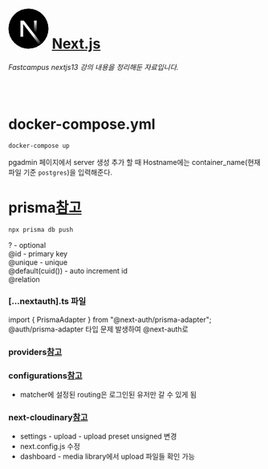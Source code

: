# <svg aria-label="Next.js logomark" class="next-mark_root__wLeec" height="80" role="img" viewBox="0 0 180 180" width="80"><mask height="180" id=":R0:mask0_408_134" maskUnits="userSpaceOnUse" style="mask-type:alpha" width="180" x="0" y="0"><circle cx="90" cy="90" fill="black" r="90"></circle></mask><g mask="url(#:R0:mask0_408_134)"><circle cx="90" cy="90" data-circle="true" fill="black" r="90"></circle><path d="M149.508 157.52L69.142 54H54V125.97H66.1136V69.3836L139.999 164.845C143.333 162.614 146.509 160.165 149.508 157.52Z" fill="url(#:R0:paint0_linear_408_134)"></path><rect fill="url(#:R0:paint1_linear_408_134)" height="72" width="12" x="115" y="54"></rect></g><defs><linearGradient gradientUnits="userSpaceOnUse" id=":R0:paint0_linear_408_134" x1="109" x2="144.5" y1="116.5" y2="160.5"><stop stop-color="white"></stop><stop offset="1" stop-color="white" stop-opacity="0"></stop></linearGradient><linearGradient gradientUnits="userSpaceOnUse" id=":R0:paint1_linear_408_134" x1="121" x2="120.799" y1="54" y2="106.875"><stop stop-color="white"></stop><stop offset="1" stop-color="white" stop-opacity="0"></stop></linearGradient></defs></svg> [**Next.js**](https://nextjs.org/ "next 공식 홈페이지")

_Fastcampus nextjs13 강의 내용을 정리해둔 자료입니다._

<br />
<br />

# docker-compose.yml

```bash
docker-compose up
```

pgadmin 페이지에서 server 생성 추가 할 때 Hostname에는 container_name(현재 파일 기준 `postgres`)을 입력해준다.

# prisma[참고](https://authjs.dev/reference/adapter/prisma)

```bash
npx prisma db push
```

? - optional <br />
@id - primary key<br />
@unique - unique<br />
@default(cuid()) - auto increment id<br />
@relation<br />

### \[...nextauth\].ts 파일

import { PrismaAdapter } from "@next-auth/prisma-adapter";
@auth/prisma-adapter 타입 문제 발생하여 @next-auth로

### providers[참고](https://next-auth.js.org/providers/credentials)

### configurations[참고](https://next-auth.js.org/configuration/nextjs)

- matcher에 설정된 routing은 로그인된 유저만 갈 수 있게 됨

### next-cloudinary[참고](https://next-cloudinary.spacejelly.dev/)

- settings - upload - upload preset unsigned 변경
- next.config.js 수정
- dashboard - media library에서 upload 파일들 확인 가능
